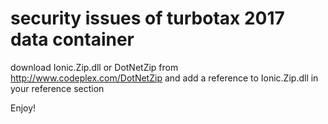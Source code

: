 # security issues of turbotax 2017 data container
download Ionic.Zip.dll or DotNetZip from http://www.codeplex.com/DotNetZip and add a reference to Ionic.Zip.dll in your reference section

Enjoy!
